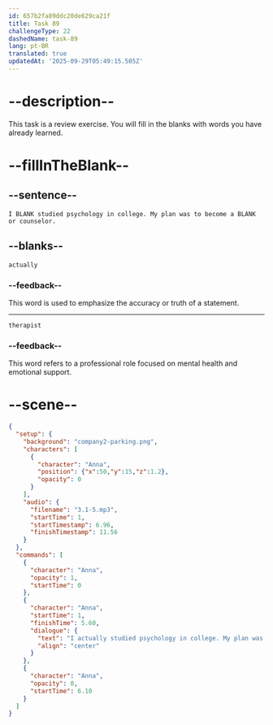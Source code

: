 ```yaml
---
id: 657b2fa89ddc20de629ca21f
title: Task 89
challengeType: 22
dashedName: task-89
lang: pt-BR
translated: true
updatedAt: '2025-09-29T05:49:15.505Z'
---
```


<!-- (Audio) Anna: I actually studied psychology in college. My plan was to become a therapist or counselor. -->

# --description--

This task is a review exercise. You will fill in the blanks with words you have already learned.

# --fillInTheBlank--

## --sentence--

`I BLANK studied psychology in college. My plan was to become a BLANK or counselor.`

## --blanks--

`actually`

### --feedback--

This word is used to emphasize the accuracy or truth of a statement.

---

`therapist`

### --feedback--

This word refers to a professional role focused on mental health and emotional support.

# --scene--

```json
{
  "setup": {
    "background": "company2-parking.png",
    "characters": [
      {
        "character": "Anna",
        "position": {"x":50,"y":15,"z":1.2},
        "opacity": 0
      }
    ],
    "audio": {
      "filename": "3.1-5.mp3",
      "startTime": 1,
      "startTimestamp": 6.96,
      "finishTimestamp": 11.56
    }
  },
  "commands": [
    {
      "character": "Anna",
      "opacity": 1,
      "startTime": 0
    },
    {
      "character": "Anna",
      "startTime": 1,
      "finishTime": 5.60,
      "dialogue": {
        "text": "I actually studied psychology in college. My plan was to become a therapist or counselor.",
        "align": "center"
      }
    },
    {
      "character": "Anna",
      "opacity": 0,
      "startTime": 6.10
    }
  ]
}
```
